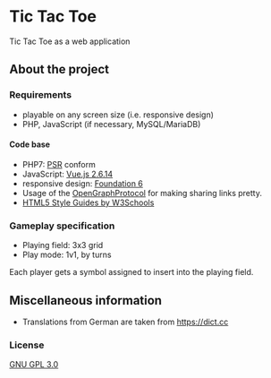 # Tic Tac Toe

Tic Tac Toe as a web application

## About the project

### Requirements

- playable on any screen size (i.e. responsive design)
- PHP, JavaScript (if necessary, MySQL/MariaDB)

#### Code base

- PHP7: [PSR](https://www.php-fig.org/psr/) conform
- JavaScript: [Vue.js 2.6.14](https://vuejs.org/v2/guide/installation.html)
- responsive design: [Foundation 6](https://get.foundation/)
- Usage of the [OpenGraphProtocol](https://opengraphprotocol.org/) for making sharing links pretty.
- [HTML5 Style Guides by W3Schools](https://www.w3schools.com/htmL/html5_syntax.asp)

### Gameplay specification

- Playing field: 3x3 grid
- Play mode: 1v1, by turns

Each player gets a symbol assigned to insert into the playing field.

## Miscellaneous information

- Translations from German are taken from https://dict.cc

### License

[GNU GPL 3.0](https://www.gnu.org/licenses/gpl-3.0.en.html)
